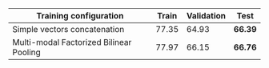 | Training configuration | Train | Validation | Test |
| --- | --- | --- | --- |
| Simple vectors concatenation | 77.35 | 64.93 | **66.39** |
| Multi-modal Factorized Bilinear Pooling | 77.97 | 66.15 | **66.76**|